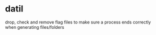 # datil
drop, check and remove flag files to make sure a process ends correctly when generating files/folders
